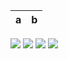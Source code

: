 a | b
:-------------------------:|:-------------------------:
![](https://i.giphy.com/media/g9582DNuQppxC/giphy.webp) ![](https://i.giphy.com/media/3oFzmiMu3v4LIXpJBK/giphy.webp) ![](https://i.giphy.com/media/kkSkgexb9xBoQ/giphy.webp)
![](https://i.imgur.com/oVG43Je.gif)
